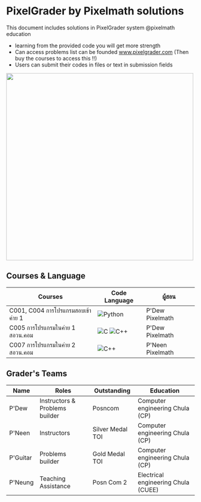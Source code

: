# PixelGrader by Pixelmath solutions
This document includes solutions in PixelGrader system @pixelmath education
- learning from the provided code you will get more strength
- Can access problems list can be founded www.pixelgrader.com (Then buy the courses to access this !!)
- Users can submit their codes in files or text in submission fields

<img src="https://github.com/user-attachments/assets/1ac78f3b-e5d5-40fa-bbd1-fc39b4fc8822" width="500">

## Courses & Language
| Courses | Code Language | ผู้สอน |
| --- | --- | --- |
| C001, C004 การโปรแกรมสอบเข้าค่าย 1 | ![Python](https://img.shields.io/badge/Python-3776AB?style=for-the-badge&logo=python&logoColor=white) | P'Dew Pixelmath |
| C005 การโปรแกรมในค่าย 1 สอวน.คอม | ![C](https://img.shields.io/badge/C-00599C?style=for-the-badge&logo=c&logoColor=white) ![C++](https://img.shields.io/badge/C++-00599C?style=for-the-badge&logo=c%2B%2B&logoColor=white) | P'Dew Pixelmath |
| C007 การโปรแกรมในค่าย 2 สอวน.คอม | ![C++](https://img.shields.io/badge/C++-00599C?style=for-the-badge&logo=c%2B%2B&logoColor=white) | P'Neen Pixelmath |

## Grader's Teams
| Name | Roles | Outstanding | Education|
| --- | --- | --- | --- |
| P'Dew | Instructors & Problems builder | Posncom | Computer engineering Chula (CP) |
| P'Neen | Instructors | Silver Medal TOI | Computer engineering Chula (CP) |
| P'Guitar | Problems builder | Gold Medal TOI | Computer engineering Chula (CP) |
| P'Neung | Teaching Assistance | Posn Com 2 | Electrical engineering Chula (CUEE) |
